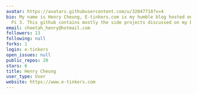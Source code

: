 ```yaml
---
avatar: https://avatars.githubusercontent.com/u/32047718?v=4
bio: My name is Henry Cheung, E-tinkers.com is my humble blog hosted on a Raspberry
  Pi 3. This github contains mostly the side projects discussed on my blog.
email: cheetah_henry@hotmail.com
followers: 13
following: null
forks: 1
login: e-tinkers
open_issues: null
public_repos: 20
stars: 6
title: Henry Cheung
user_type: User
website: https://www.e-tinkers.com
---
```

